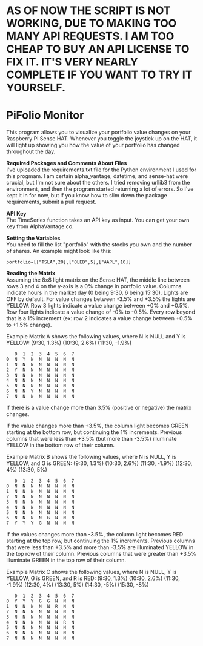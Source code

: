 # AS OF NOW THE SCRIPT IS NOT WORKING, DUE TO MAKING TOO MANY API REQUESTS. I AM TOO CHEAP TO BUY AN API LICENSE TO FIX IT. IT'S VERY NEARLY COMPLETE IF YOU WANT TO TRY IT YOURSELF.

# PiFolio Monitor

This program allows you to visualize your portfolio value changes on your Raspberry Pi Sense HAT. Whenever you toggle the joystick up on the HAT, it will light up showing you how the value of your portfolio has changed throughout the day. 

**Required Packages and Comments About Files**  
I've uploaded the requirements.txt file for the Python environment I used for this progmam. I am certain alpha_vantage, datetime, and sense-hat were crucial, but I'm not sure about the others. I tried removing urllib3 from the environment, and then the program started returning a lot of errors. So I've kept it in for now, but if you know how to slim down the package requirements, submit a pull request.

**API Key**  
The TimeSeries function takes an API key as input. You can get your own key from AlphaVantage.co.

**Setting the Variables**  
You need to fill the list "portfolio" with the stocks you own and the number of shares. An example might look like this:

    portfolio=[["TSLA",20],["OLED",5],["AAPL",10]]

**Reading the Matrix**  
Assuming the 8x8 light matrix on the Sense HAT, the middle line between rows 3 and 4 on the y-axis is a 0% change in portfolio value. Columns indicate hours in the market day (0 being 9:30, 6 being 15:30). Lights are OFF by default. For value changes between -3.5% and +3.5% the lights are YELLOW. Row 3 lights indicate a value change between +0% and +0.5%. Row four lights indicate a value change of -0% to -0.5%. Every row beyond that is a 1% increment (ex: row 2 indicates a value change between +0.5% to +1.5% change).

Example Matrix A shows the following values, where N is NULL and Y is YELLOW: (9:30, 1.3%) (10:30, 2.6%) (11:30, -1.9%)

       0  1  2  3  4  5  6  7  
    0  N  Y  N  N  N  N  N  N  
    1  N  N  N  N  N  N  N  N  
    2  Y  N  N  N  N  N  N  N  
    3  N  N  N  N  N  N  N  N  
    4  N  N  N  N  N  N  N  N  
    5  N  N  N  N  N  N  N  N  
    6  N  N  Y  N  N  N  N  N  
    7  N  N  N  N  N  N  N  N  

If there is a value change more than 3.5% (positive or negative) the matrix changes. 

If the value changes more than +3.5%, the column light becomes GREEN starting at the bottom row, but continuing the 1% increments. Previous columns that were less than +3.5% (but more than -3.5%) illuminate YELLOW in the bottom row of their column.

Example Matrix B shows the following values, where N is NULL, Y is YELLOW, and G is GREEN: (9:30, 1.3%) (10:30, 2.6%) (11:30, -1.9%) (12:30, 4%) (13:30, 5%)

       0  1  2  3  4  5  6  7  
    0  N  N  N  N  N  N  N  N  
    1  N  N  N  N  N  N  N  N  
    2  N  N  N  N  N  N  N  N  
    3  N  N  N  N  N  N  N  N  
    4  N  N  N  N  N  N  N  N  
    5  N  N  N  N  N  N  N  N  
    6  N  N  N  N  G  N  N  N  
    7  Y  Y  Y  G  N  N  N  N  

If the values changes more than -3.5%, the column light becomes RED starting at the top row, but continuing the 1% increments. Previous columns that were less than +3.5% and more than -3.5% are illuminated YELLOW in the top row of their column. Previous columns that were greater than +3.5% illuminate GREEN in the top row of their column.

Example Matrix C shows the following values, where N is NULL, Y is YELLOW, G is GREEN, and R is RED: (9:30, 1.3%) (10:30, 2.6%) (11:30, -1.9%) (12:30, 4%) (13:30, 5%) (14:30, -5%) (15:30, -8%)

       0  1  2  3  4  5  6  7  
    0  Y  Y  Y  G  G  N  N  N  
    1  N  N  N  N  N  R  N  N  
    2  N  N  N  N  N  N  N  N  
    3  N  N  N  N  N  N  N  N  
    4  N  N  N  N  N  N  R  N  
    5  N  N  N  N  N  N  N  N  
    6  N  N  N  N  N  N  N  N  
    7  N  N  N  N  N  N  N  N  
